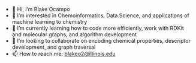 - 👋 Hi, I’m Blake Ocampo
- 👀 I’m interested in Chemoinformatics, Data Science, and applications of machine learning to chemistry
- 🌱 I’m currently learning how to code more efficiently, work with RDKit and molecular graphs, and algorithm development
- 💞️ I’m looking to collaborate on encoding chemical properties, descriptor development, and graph traversal
- 📫 How to reach me: blakeo2@illinois.edu

<!---
blakeo2/blakeo2 is a ✨ special ✨ repository because its `README.md` (this file) appears on your GitHub profile.
You can click the Preview link to take a look at your changes.
--->
